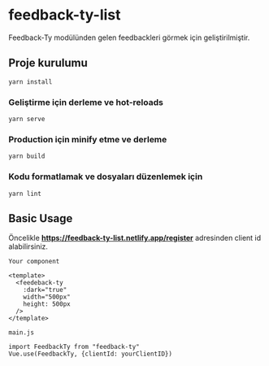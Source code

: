 # feedback-ty-list

Feedback-Ty modülünden gelen feedbackleri görmek için geliştirilmiştir.

## Proje kurulumu

```
yarn install
```

### Geliştirme için derleme ve hot-reloads

```
yarn serve
```

### Production için minify etme ve derleme

```
yarn build
```

### Kodu formatlamak ve dosyaları düzenlemek için

```
yarn lint
```

## Basic Usage

Öncelikle **https://feedback-ty-list.netlify.app/register** adresinden client id alabilirsiniz.

```
Your component

<template>
  <feedeback-ty
    :dark="true"
    width="500px"
    height: 500px
  />
</template>

main.js

import FeedbackTy from "feedback-ty"
Vue.use(FeedbackTy, {clientId: yourClientID})

```

